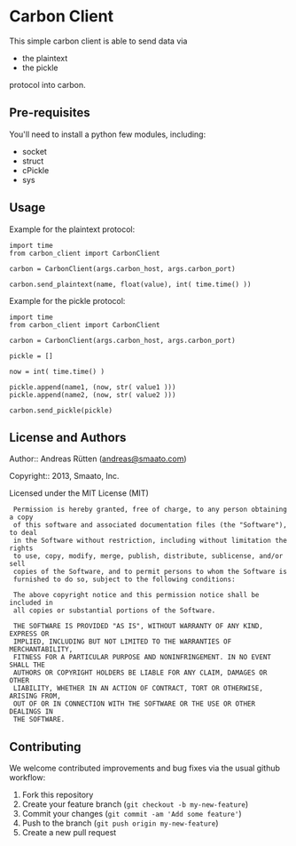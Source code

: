 # Carbon Client

This simple carbon client is able to send data via

* the plaintext
* the pickle

protocol into carbon.

## Pre-requisites

You'll need to install a python few modules, including:

* socket
* struct
* cPickle
* sys

## Usage

Example for the plaintext protocol:

	import time
	from carbon_client import CarbonClient
	
	carbon = CarbonClient(args.carbon_host, args.carbon_port)

	carbon.send_plaintext(name, float(value), int( time.time() ))

Example for the pickle protocol:

	import time
	from carbon_client import CarbonClient
	
	carbon = CarbonClient(args.carbon_host, args.carbon_port)
	
	pickle = []
	
	now = int( time.time() )
	
	pickle.append(name1, (now, str( value1 )))
	pickle.append(name2, (now, str( value2 )))
	
	carbon.send_pickle(pickle)

## License and Authors

Author:: Andreas Rütten (andreas@smaato.com)

Copyright:: 2013, Smaato, Inc.

Licensed under the  MIT License (MIT)

	 Permission is hereby granted, free of charge, to any person obtaining a copy
	 of this software and associated documentation files (the "Software"), to deal
	 in the Software without restriction, including without limitation the rights
	 to use, copy, modify, merge, publish, distribute, sublicense, and/or sell
	 copies of the Software, and to permit persons to whom the Software is
	 furnished to do so, subject to the following conditions:

	 The above copyright notice and this permission notice shall be included in
	 all copies or substantial portions of the Software.

	 THE SOFTWARE IS PROVIDED "AS IS", WITHOUT WARRANTY OF ANY KIND, EXPRESS OR
	 IMPLIED, INCLUDING BUT NOT LIMITED TO THE WARRANTIES OF MERCHANTABILITY,
	 FITNESS FOR A PARTICULAR PURPOSE AND NONINFRINGEMENT. IN NO EVENT SHALL THE
	 AUTHORS OR COPYRIGHT HOLDERS BE LIABLE FOR ANY CLAIM, DAMAGES OR OTHER
	 LIABILITY, WHETHER IN AN ACTION OF CONTRACT, TORT OR OTHERWISE, ARISING FROM,
	 OUT OF OR IN CONNECTION WITH THE SOFTWARE OR THE USE OR OTHER DEALINGS IN
	 THE SOFTWARE.

## Contributing

We welcome contributed improvements and bug fixes via the usual github
workflow:

1. Fork this repository
2. Create your feature branch (`git checkout -b my-new-feature`)
3. Commit your changes (`git commit -am 'Add some feature'`)
4. Push to the branch (`git push origin my-new-feature`)
5. Create a new pull request
